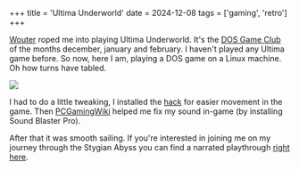 +++
title = 'Ultima Underworld'
date = 2024-12-08
tags = ['gaming', 'retro']
+++

[Wouter](https://brainbaking.com) roped me into playing Ultima Underworld. It's the [DOS Game Club](https://www.dosgameclub.com/) of the months december, january and february. I haven't played any Ultima game before. So now, here I am, playing a DOS game on a Linux machine. Oh how turns have tabled.

![](/img/blog/2024/12/ultima-underworld/ultima-underworld.png)

I had to do a little tweaking, I installed the [hack](https://johnglassmyer.github.io/UltimaHacks/patcher-site/) for easier movement in the game. Then [PCGamingWiki](https://www.pcgamingwiki.com/wiki/Ultima_Underworld:_The_Stygian_Abyss#Piano_footstep_sounds) helped me fix my sound in-game (by installing Sound Blaster Pro).

After that it was smooth sailing. If you're interested in joining me on my journey through the Stygian Abyss you can find a narrated playthrough [right here](/ultima-underworld/).